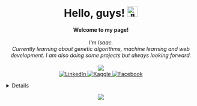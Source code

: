 <h1 align="center">Hello, guys! <img src="" width="28px" alt="👋"></h1>

<p align="center">
    <b>Welcome to my page!</b><br><br>
    <i>
        I'm Isaac.<br>
        Currently learning about genetic algorithms, machine learning and web development. I am also doing some projects but always looking forward.<br>
    </i><br>
  <a href="https://github.com/IsaacMirandaCamargos">
           <img src="https://github-readme-stats.vercel.app/api?username=IsaacMirandaCamargos&show_icons=true&theme=midnight-purple">
  </a><br>
    <a href="https://www.linkedin.com/in/isaac-camargos-945833207/">
        <img src="https://img.shields.io/badge/LinkedIn-blue?style=flat-square&logo=linkedin" alt="LinkedIn">
    </a>
    <a href="https://www.kaggle.com/isaacmirandacamargos">
        <img src="https://img.shields.io/badge/Kaggle-blue?style=flat-square&logo=kaggle" alt="Kaggle">
    </a>
  <a href="https://www.facebook.com/isaacmirandacamargos.miranda/">
        <img src="https://img.shields.io/badge/Facebook-blue?style=flat-square&logo=Facebook" alt="Facebook">
    </a>
</p>


<details>
<p align="center">
  <a href="https://github.com/IsaacMirandaCamargos">
    <img src="http://github-profile-summary-cards.vercel.app/api/cards/profile-details?username=IsaacMirandaCamargos&theme=transparent" />
  </a>
  <a href="https://github.com/IsaacMirandaCamargos">
    <img src="https://github-readme-streak-stats.herokuapp.com/?user=IsaacMirandaCamargos&hide_border=true&card_width=338&theme=transparent" />
  </a>
  <a href="https://github.com/IsaacMirandaCamargos">
    <img src="http://github-profile-summary-cards.vercel.app/api/cards/stats?username=IsaacMirandaCamargos&theme=transparent" />
  </a>
  <a href="https://github.com/IsaacMirandaCamargos">
    <img src="https://github-readme-stats.vercel.app/api/top-langs/?username=IsaacMirandaCamargos&langs_count=10&exclude_repo=&hide=jupyter%20notebook,vim%20script,cmake,makefile,batchfile,emacs%20lisp,css,html&layout=default&card_width=699&hide_border=true&theme=transparent" />
  </a>
</p>
</details>

<p align="center">
  <a href="https://github.com/IsaacMirandaCamargos">
    <img src="https://komarev.com/ghpvc/?username=IsaacMirandaCamargos&color=blue&style=flat)" />
  </a>
</p>





